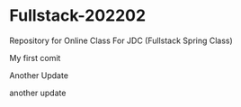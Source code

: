 # Fullstack-202202
Repository for Online Class For JDC (Fullstack Spring Class)


My first comit

Another Update

another update
